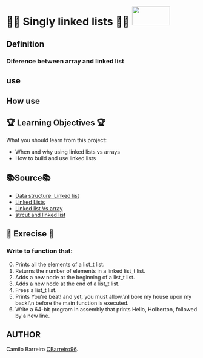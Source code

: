 # :man_technologist: Singly linked lists :man_technologist: <img src="https://user-images.githubusercontent.com/66263776/88332013-80e79000-ccf3-11ea-97fb-a6046130aeed.jpg" width="100" height= "50">

## Definition
### Diference between array and linked list
## use
## How use
## :trophy: Learning Objectives :trophy:
What you should learn from this project:
* When and why using linked lists vs arrays
* How to build and use linked lists
## :books:Source:books:
* [Data structure: Linked list](https://www.youtube.com/watch?v=njTh_OwMljA "Video about linked list")
* [Linked Lists](https://www.youtube.com/watch?v=udapt4FGY20&feature=youtu.be&t=2m10s "Video Linked Lists - Richard Buckland")
* [Linked list Vs array](https://www.geeksforgeeks.org/linked-list-vs-array/ "Post about diferent between array and linked list")
* [strcut and linked list](https://www.cs.cmu.edu/~guna/15-123S11/Lectures/Lecture09.pdf "Pdf about linke list")
## :brain: Exrecise :brain:
### Write to function that:
0. Prints all the elements of a list_t list.
1. Returns the number of elements in a linked list_t list.
2. Adds a new node at the beginning of a list_t list.
3. Adds a new node at the end of a list_t list.
4. Frees a list_t list.
5. Prints You're beat! and yet, you must allow,\nI bore my house upon my back!\n before the main function is executed.
6. Write a 64-bit program in assembly that prints Hello, Holberton, followed by a new line.
## AUTHOR
Camilo Barreiro [CBarreiro96](https://github.com/CBarreiro96 "User Github").